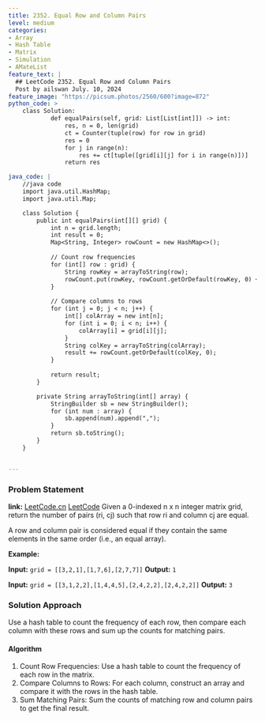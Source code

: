 ```yaml
---
title: 2352. Equal Row and Column Pairs
level: medium
categories:
- Array
- Hash Table
- Matrix
- Simulation
- AMateList
feature_text: |
  ## LeetCode 2352. Equal Row and Column Pairs
  Post by ailswan July. 10, 2024
feature_image: "https://picsum.photos/2560/600?image=872"
python_code: >
    class Solution:
            def equalPairs(self, grid: List[List[int]]) -> int:
                res, n = 0, len(grid)
                ct = Counter(tuple(row) for row in grid)
                res = 0
                for j in range(n):
                    res += ct[tuple([grid[i][j] for i in range(n)])]
                return res

java_code: |
    //java code
    import java.util.HashMap;
    import java.util.Map;

    class Solution {
        public int equalPairs(int[][] grid) {
            int n = grid.length;
            int result = 0;
            Map<String, Integer> rowCount = new HashMap<>();
            
            // Count row frequencies
            for (int[] row : grid) {
                String rowKey = arrayToString(row);
                rowCount.put(rowKey, rowCount.getOrDefault(rowKey, 0) + 1);
            }
            
            // Compare columns to rows
            for (int j = 0; j < n; j++) {
                int[] colArray = new int[n];
                for (int i = 0; i < n; i++) {
                    colArray[i] = grid[i][j];
                }
                String colKey = arrayToString(colArray);
                result += rowCount.getOrDefault(colKey, 0);
            }
            
            return result;
        }

        private String arrayToString(int[] array) {
            StringBuilder sb = new StringBuilder();
            for (int num : array) {
                sb.append(num).append(",");
            }
            return sb.toString();
        }
    }


---
```


### Problem Statement
**link:**
[LeetCode.cn](https://leetcode.cn/problems/equal-row-and-column-pairs/)
[LeetCode](https://leetcode.com/equal-row-and-column-pairs/)
Given a 0-indexed n x n integer matrix grid, return the number of pairs (ri, cj) such that row ri and column cj are equal.

A row and column pair is considered equal if they contain the same elements in the same order (i.e., an equal array).

**Example:**

**Input:** `grid = [[3,2,1],[1,7,6],[2,7,7]]`
**Output:** `1`

**Input:** `grid = [[3,1,2,2],[1,4,4,5],[2,4,2,2],[2,4,2,2]]`
**Output:** `3`
 
### Solution Approach
Use a hash table to count the frequency of each row, then compare each column with these rows and sum up the counts for matching pairs.

#### Algorithm
1. Count Row Frequencies: Use a hash table to count the frequency of each row in the matrix.
2. Compare Columns to Rows: For each column, construct an array and compare it with the rows in the hash table.
3. Sum Matching Pairs: Sum the counts of matching row and column pairs to get the final result.